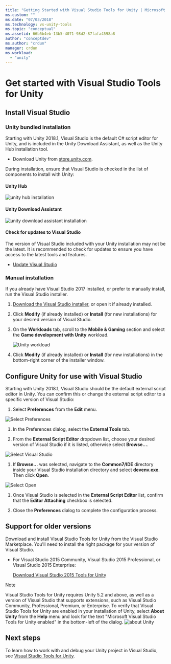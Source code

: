 ```yaml
---
title: "Getting Started with Visual Studio Tools for Unity | Microsoft Docs"
ms.custom: ""
ms.date: "07/03/2018"
ms.technology: vs-unity-tools
ms.topic: "conceptual"
ms.assetid: 66b5b4eb-13b5-4071-98d2-87fafa4598a8
author: "conceptdev"
ms.author: "crdun"
manager: crdun
ms.workload:
  - "unity"
---
```

# Get started with Visual Studio Tools for Unity

## Install Visual Studio

### Unity bundled installation

Starting with Unity 2018.1, Visual Studio is the default C# script editor for Unity, and is included in the Unity Download Assistant, as well as the Unity Hub installation tool.

- Download Unity from [store.unity.com](https://store.unity.com/).

During installation, ensure that Visual Studio is checked in the list of components to install with Unity:

#### Unity Hub

![unity hub installation](media/vstu_unity-hub.png)

#### Unity Download Assistant

![unity download assistant installation](media/vstu_download-assistant.png)

#### Check for updates to Visual Studio

The version of Visual Studio included with your Unity installation may not be the latest. It is recommended to check for updates to ensure you have access to the latest tools and features.

- [Update Visual Studio](../install/update-visual-studio.md)

### Manual installation

If you already have Visual Studio 2017 installed, or prefer to manually install, run the Visual Studio installer.

1. [Download the Visual Studio installer](/visualstudio/install/install-visual-studio), or open it if already installed.

1. Click **Modify** (if already installed) or **Install** (for new installations) for your desired version of Visual Studio.

1. On the **Workloads** tab, scroll to the **Mobile & Gaming** section and select the **Game development with Unity** workload.

    ![Unity workload](media/vstu_unity-workload.png)

1. Click **Modify** (if already installed) or **Install** (for new installations) in the bottom-right corner of the installer window.

## Configure Unity for use with Visual Studio

Starting with Unity 2018.1, Visual Studio should be the default external script editor in Unity. You can confirm this or change the external script editor to a specific version of Visual Studio:

1. Select **Preferences** from the **Edit** menu.

  ![Select Preferences](media/vstu_unity-preferences.png)

1. In the Preferences dialog, select the **External Tools** tab.

1. From the **External Script Editor** dropdown list, choose your desired version of Visual Studio if it is listed, otherwise select **Browse...**.

  ![Select Visual Studio](media/vstu_unity-external-tools.png)

1. If **Browse...** was selected, navigate to the **Common7/IDE** directory inside your Visual Studio installation directory and select **devenv.exe**. Then click **Open**.

  ![Select Open](media/vstu_browse-for-application.png)

1. Once Visual Studio is selected in the **External Script Editor** list, confirm that the **Editor Attaching** checkbox is selected.

1. Close the **Preferences** dialog to complete the configuration process.

## Support for older versions

 Download and install Visual Studio Tools for Unity from the Visual Studio Marketplace. You'll need to install the right package for your version of Visual Studio.

- For Visual Studio 2015 Community, Visual Studio 2015 Professional, or Visual Studio 2015 Enterprise:

   [Download Visual Studio 2015 Tools for Unity](https://marketplace.visualstudio.com/items?itemName=SebastienLebreton.VisualStudio2015ToolsforUnity)

> [!NOTE]
> Visual Studio Tools for Unity requires Unity 5.2 and above, as well as a version of Visual Studio that supports extensions, such as Visual Studio Community, Professional, Premium, or Enterprise. To verify that Visual Studio Tools for Unity are enabled in your installation of Unity, select **About Unity** from the **Help** menu and look for the text "Microsoft Visual Studio Tools for Unity enabled" in the bottom-left of the dialog.
> ![about Unity](media/vstu_about-unity.png)

## Next steps

 To learn how to work with and debug your Unity project in Visual Studio, see [Visual Studio Tools for Unity](../cross-platform/using-visual-studio-tools-for-unity.md).
